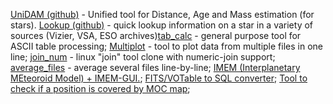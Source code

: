 [UniDAM (github)] - Unified tool for Distance, Age and Mass estimation
(for stars). [Lookup (github)] - quick lookup information on a star in a
variety of sources (Vizier, VSA, ESO archives)[tab\_calc] - general
purpose tool for ASCII table processing; [Multiplot] - tool to plot data
from multiple files in one line; [join\_num] - linux "join" tool clone
with numeric-join support; [average\_files][join\_num] - average several
files line-by-line; [IMEM (Interplanetary MEteoroid Model) + IMEM-GUI.];
[FITS/VOTable to SQL converter]; [Tool to check if a position is covered
by MOC map];

  [UniDAM (github)]: https://github.com/minzastro/unidam
  [Lookup (github)]: https://github.com/minzastro/lookup
  [tab\_calc]: https://bitbucket.org/minzastro/tab_calc/
  [Multiplot]: http://www.myexperiment.org/files/1334
  [join\_num]: https://bitbucket.org/minzastro/ascii-table-processing
  [IMEM (Interplanetary MEteoroid Model) + IMEM-GUI.]: http://amints.wordpress.com/my-software-products/imem/
    "IMEM (Interplanetary MEteoroid Model) + IMEM-GUI."
  [FITS/VOTable to SQL converter]: http://www.myexperiment.org/files/1073
  [Tool to check if a position is covered by MOC map]: http://www.myexperiment.org/files/1081
